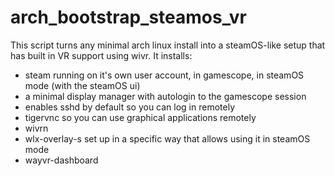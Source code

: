 # arch_bootstrap_steamos_vr
This script turns any minimal arch linux install into a steamOS-like setup that has built in VR support using wivr.
It installs:

- steam running on it's own user account, in gamescope, in steamOS mode (with the steamOS ui)
- a minimal display manager with autologin to the gamescope session
- enables sshd by default so you can log in remotely
- tigervnc so you can use graphical applications remotely
- wivrn
- wlx-overlay-s set up in a specific way that allows using it in steamOS mode
- wayvr-dashboard
